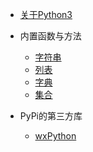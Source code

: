 * [关于Python3](python3/README)

* 内置函数与方法

  * [字符串](python3/string)
  * [列表](python3/list)
  * [字典](python3/dict)
  * [集合](python3/set)

* PyPi的第三方库

  * [wxPython](python3/wxpython)
